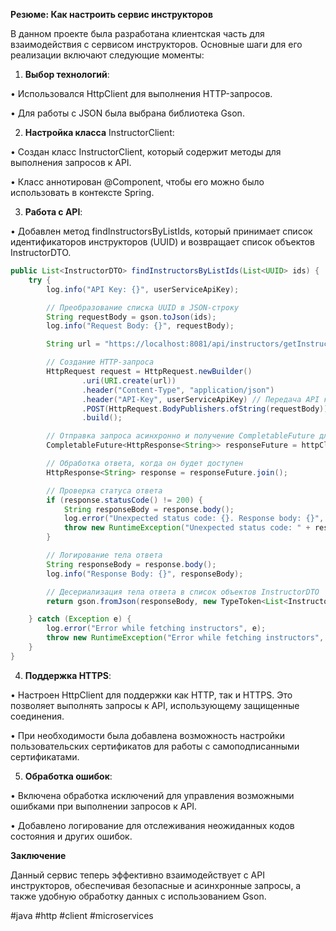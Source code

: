 
**Резюме: Как настроить сервис инструкторов**

В данном проекте была разработана клиентская часть для взаимодействия с сервисом инструкторов. Основные шаги для его реализации включают следующие моменты:

1. **Выбор технологий**:

• Использовался HttpClient для выполнения HTTP-запросов.

• Для работы с JSON была выбрана библиотека Gson.

2. **Настройка класса** InstructorClient:

• Создан класс InstructorClient, который содержит методы для выполнения запросов к API.

• Класс аннотирован @Component, чтобы его можно было использовать в контексте Spring.

3. **Работа с API**:

• Добавлен метод findInstructorsByListIds, который принимает список идентификаторов инструкторов (UUID) и возвращает список объектов InstructorDTO.

```java
public List<InstructorDTO> findInstructorsByListIds(List<UUID> ids) {
    try {
        log.info("API Key: {}", userServiceApiKey);

        // Преобразование списка UUID в JSON-строку
        String requestBody = gson.toJson(ids);
        log.info("Request Body: {}", requestBody);

        String url = "https://localhost:8081/api/instructors/getInstructors/byIdList";  // Поддержка как HTTP, так и HTTPS

        // Создание HTTP-запроса
        HttpRequest request = HttpRequest.newBuilder()
                .uri(URI.create(url))
                .header("Content-Type", "application/json")
                .header("API-Key", userServiceApiKey) // Передача API ключа в заголовках
                .POST(HttpRequest.BodyPublishers.ofString(requestBody))
                .build();

        // Отправка запроса асинхронно и получение CompletableFuture для ответа
        CompletableFuture<HttpResponse<String>> responseFuture = httpClient.sendAsync(request, HttpResponse.BodyHandlers.ofString());

        // Обработка ответа, когда он будет доступен
        HttpResponse<String> response = responseFuture.join();

        // Проверка статуса ответа
        if (response.statusCode() != 200) {
            String responseBody = response.body();
            log.error("Unexpected status code: {}. Response body: {}", response.statusCode(), responseBody);
            throw new RuntimeException("Unexpected status code: " + response.statusCode());
        }

        // Логирование тела ответа
        String responseBody = response.body();
        log.info("Response Body: {}", responseBody);

        // Десериализация тела ответа в список объектов InstructorDTO
        return gson.fromJson(responseBody, new TypeToken<List<InstructorDTO>>() {}.getType());

    } catch (Exception e) {
        log.error("Error while fetching instructors", e);
        throw new RuntimeException("Error while fetching instructors", e);
    }
}
```

4. **Поддержка HTTPS**:

• Настроен HttpClient для поддержки как HTTP, так и HTTPS. Это позволяет выполнять запросы к API, использующему защищенные соединения.

• При необходимости была добавлена возможность настройки пользовательских сертификатов для работы с самоподписанными сертификатами.

5. **Обработка ошибок**:

• Включена обработка исключений для управления возможными ошибками при выполнении запросов к API.

• Добавлено логирование для отслеживания неожиданных кодов состояния и других ошибок.

**Заключение**

Данный сервис теперь эффективно взаимодействует с API инструкторов, обеспечивая безопасные и асинхронные запросы, а также удобную обработку данных с использованием Gson.

#java #http #client #microservices